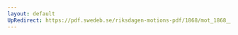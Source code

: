 ```yaml
---
layout: default
UpRedirect: https://pdf.swedeb.se/riksdagen-motions-pdf/1868/mot_1868__ak__fört/mot_1868__ak__fört_009.pdf
---
```

